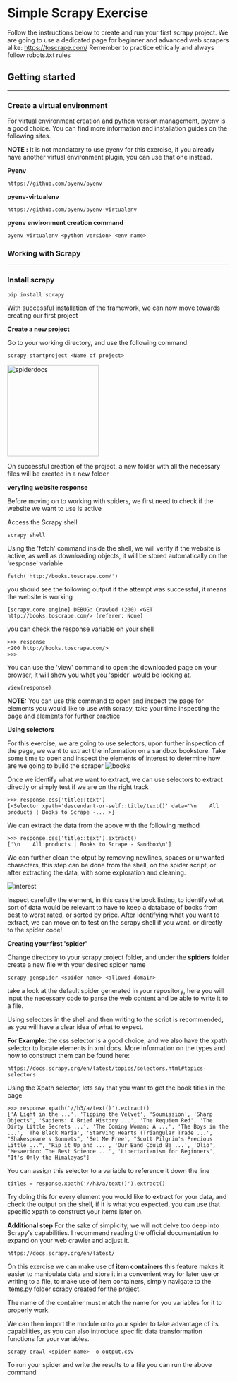 
# Simple Scrapy Exercise

Follow the instructions below to create and run your first scrapy project. We are going to use a dedicated page for beginner and advanced web scrapers alike: https://toscrape.com/ Remember to practice ethically and always follow robots.txt rules

## Getting started
--------

### Create a virtual environment 

For virtual environment creation and python version management, pyenv is a good choice. 
You can find more information and installation guides on the following sites.

**NOTE :** It is not mandatory to use pyenv for this exercise, if you already have another virtual environment plugin, you can use that one instead.


**Pyenv** 

~~~
https://github.com/pyenv/pyenv
~~~

**pyenv-virtualenv**

~~~
https://github.com/pyenv/pyenv-virtualenv
~~~

**pyenv environment creation command**

~~~
pyenv virtualenv <python version> <env name>
~~~

### Working with Scrapy
----------
### Install scrapy

~~~
pip install scrapy
~~~

With successful installation of the framework, we can now move towards creating our first project

**Create a new project**

Go to your working directory, and use the following command
~~~
scrapy startproject <Name of project>
~~~
<img width="207" alt="spiderdocs" src="https://user-images.githubusercontent.com/97254770/194343025-23968f82-177a-44b9-9883-e53de24a7d07.png">

On successful creation of the project, a new folder with all the necessary files will be created in a new folder

**veryfing website response**

Before moving on to working with spiders, we first need to check if the website we want to use is active

Access the Scrapy shell
~~~
scrapy shell
~~~

Using the 'fetch' command inside the shell, we will verify if the website is active, as well as downloading objects, it will be stored automatically on the 'response' variable

~~~
fetch('http://books.toscrape.com/')
~~~

you should see the following output if the attempt was successful, it means the website is working

~~~
[scrapy.core.engine] DEBUG: Crawled (200) <GET http://books.toscrape.com/> (referer: None)
~~~

you can check the response variable on your shell

~~~
>>> response
<200 http://books.toscrape.com/>
>>> 
~~~

You can use the 'view' command to open the downloaded page on your browser, it will show you what you 'spider' would be looking at.

~~~
view(response)
~~~

**NOTE:** You can use this command to open and inspect the page for elements you would like to use with scrapy, take your time inspecting the page and elements for further practice

**Using selectors**

For this exercise, we are going to use selectors, upon further inspection of the page, we want to extract the information on a sandbox bookstore. Take some time to open and inspect the elements of interest to determine how are we going to build the scraper 
![books](https://user-images.githubusercontent.com/97254770/194354037-acd38dc7-9dd0-4b33-b874-188a8736006e.png)

Once we identify what we want to extract, we can use selectors to extract directly or simply test if we are on the right track
~~~
>>> response.css('title::text')
[<Selector xpath='descendant-or-self::title/text()' data='\n    All products | Books to Scrape -...'>]
~~~

We can extract the data from the above with the following method
~~~
>>> response.css('title::text').extract()
['\n    All products | Books to Scrape - Sandbox\n']
~~~
We can further clean the otput by removing newlines, spaces or unwanted characters, this step can be done from the shell, on the spider script, or after extracting the data, with some exploration and cleaning. 

![interest](https://user-images.githubusercontent.com/97254770/194364631-3ca98390-770a-41a9-9a89-b650c26bcb55.png)


Inspect carefully the element, in this case the book listing, to identify what sort of data would be relevant to have to keep a database of books from best to worst rated, or sorted by price. After identifying what you want to extract, we can move on to test on the scrapy shell if you want, or directly to the spider code!

**Creating your first 'spider'**

Change directory to your scrapy project folder, and under the **spiders** folder create a new file with your desired spider name

~~~
scrapy genspider <spider name> <allowed domain>
~~~
take a look at the default spider generated in your repository, here you will input the necessary code to parse the web content and be able to write it to a file. 

Using selectors in the shell and then writing to the script is recommended, as you will have a clear idea of what to expect. 

**For Example:**
the css selector is a good choice, and we also have the xpath selector to locate elements in xml docs. More information on the types and how to construct them can be found here:

~~~
https://docs.scrapy.org/en/latest/topics/selectors.html#topics-selectors
~~~
Using the Xpath selector, lets say that you want to get the book titles in the page
~~~
>>> response.xpath('//h3/a/text()').extract()
['A Light in the ...', 'Tipping the Velvet', 'Soumission', 'Sharp Objects', 'Sapiens: A Brief History ...', 'The Requiem Red', 'The Dirty Little Secrets ...', 'The Coming Woman: A ...', 'The Boys in the ...', 'The Black Maria', 'Starving Hearts (Triangular Trade ...', "Shakespeare's Sonnets", 'Set Me Free', "Scott Pilgrim's Precious Little ...", 'Rip it Up and ...', 'Our Band Could Be ...', 'Olio', 'Mesaerion: The Best Science ...', 'Libertarianism for Beginners', "It's Only the Himalayas"]
~~~
You can assign this selector to a variable to reference it down the line

~~~
titles = response.xpath('//h3/a/text()').extract()
~~~
Try doing this for every element you would like to extract for your data, and check the output on the shell, if it is what you expected, you can use that specific xpath to construct your items later on. 

**Additional step**
For the sake of simplicity, we will not delve too deep into Scrapy's capabilities. I recommend reading the official documentation to expand on your web crawler and adjust it. 

~~~
https://docs.scrapy.org/en/latest/
~~~
On this exercise we can make use of **item containers** this feature makes it easier to manipulate data and store it in a convenient way for later use or writing to a file, to make use of item containers, simply navigate to the items.py folder scrapy created for the project.

The name of the container must match the name for you variables for it to properly work.

We can then import the module onto your spider to take advantage of its capabilities, as you can also introduce specific data transformation functions for your variables.


~~~
scrapy crawl <spider name> -o output.csv
~~~
To run your spider and write the results to a file you can run the above command

